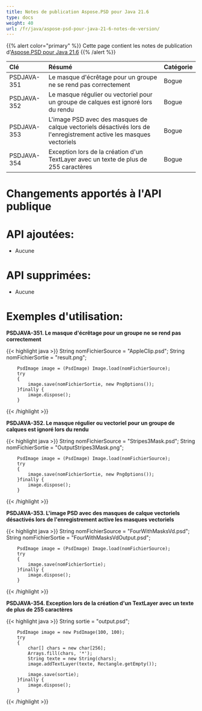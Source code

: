 ```yaml
---
title: Notes de publication Aspose.PSD pour Java 21.6
type: docs
weight: 40
url: /fr/java/aspose-psd-pour-java-21-6-notes-de-version/
---
```


{{% alert color="primary" %}} Cette page contient les notes de publication d'[Aspose.PSD pour Java 21.6](https://downloads.aspose.com/psd/java/new-releases/aspose.psd-for-java-21.6/) {{% /alert %}}

|**Clé**|**Résumé**|**Catégorie**|
| :- | :- | :- |
|PSDJAVA-351|Le masque d'écrêtage pour un groupe ne se rend pas correctement|Bogue|
|PSDJAVA-352|Le masque régulier ou vectoriel pour un groupe de calques est ignoré lors du rendu|Bogue|
|PSDJAVA-353|L'image PSD avec des masques de calque vectoriels désactivés lors de l'enregistrement active les masques vectoriels|Bogue|
|PSDJAVA-354|Exception lors de la création d'un TextLayer avec un texte de plus de 255 caractères|Bogue|

# **Changements apportés à l'API publique**
# **API ajoutées:**
- Aucune

# **API supprimées:**
- Aucune

# **Exemples d'utilisation:**

**PSDJAVA-351. Le masque d'écrêtage pour un groupe ne se rend pas correctement**

{{< highlight java >}}
        String nomFichierSource = "AppleClip.psd";
        String nomFichierSortie = "result.png";

        PsdImage image = (PsdImage) Image.load(nomFichierSource);
        try
        {
            image.save(nomFichierSortie, new PngOptions());
        }finally {
            image.dispose();
        }
{{< /highlight >}}

**PSDJAVA-352. Le masque régulier ou vectoriel pour un groupe de calques est ignoré lors du rendu**

{{< highlight java >}}
        String nomFichierSource = "Stripes3Mask.psd";
        String nomFichierSortie = "OutputStripes3Mask.png";

        PsdImage image = (PsdImage) Image.load(nomFichierSource);
        try
        {
            image.save(nomFichierSortie, new PngOptions());
        }finally {
            image.dispose();
        }
{{< /highlight >}}

**PSDJAVA-353. L'image PSD avec des masques de calque vectoriels désactivés lors de l'enregistrement active les masques vectoriels**

{{< highlight java >}}
        String nomFichierSource = "FourWithMasksVd.psd";
        String nomFichierSortie = "FourWithMasksVdOutput.psd";

        PsdImage image = (PsdImage) Image.load(nomFichierSource);
        try
        {
            image.save(nomFichierSortie);
        }finally {
            image.dispose();
        }
{{< /highlight >}}

**PSDJAVA-354. Exception lors de la création d'un TextLayer avec un texte de plus de 255 caractères**

{{< highlight java >}}
        String sortie = "output.psd";

        PsdImage image = new PsdImage(100, 100);
        try
        {
            char[] chars = new char[256];
            Arrays.fill(chars, '*');
            String texte = new String(chars);
            image.addTextLayer(texte, Rectangle.getEmpty());

            image.save(sortie);
        }finally {
            image.dispose();
        }
{{< /highlight >}}
